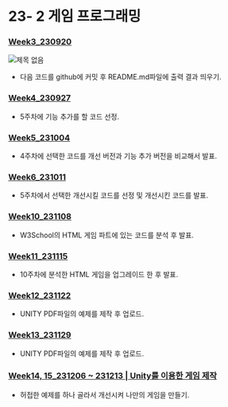 # 23- 2 게임 프로그래밍

### [Week3_230920](https://github.com/Mr-Forger/GP/tree/main/Week3_230920)
  ![제목 없음](https://github.com/Mr-Forger/GP/assets/46594567/50372b3b-f3a1-487f-ba72-669db4fe4bb3)
  - 다음 코드를 github에 커밋 후 README.md파일에 출력 결과 띄우기.
### [Week4_230927](https://github.com/Mr-Forger/GP/tree/main/Week4%2C%205_230927~231004)
  - 5주차에 기능 추가를 할 코드 선정.
### [Week5_231004](https://github.com/Mr-Forger/GP/tree/main/Week4%2C%205_230927~231004)
  - 4주차에 선택한 코드를 개선 버전과 기능 추가 버전을 비교해서 발표.
### [Week6_231011](https://github.com/Mr-Forger/GP/tree/main/Week6_231011)
  - 5주차에서 선택한 개선시킬 코드를 선정 및 개선시킨 코드를 발표.
### [Week10_231108](https://github.com/Mr-Forger/GP/tree/main/Week10_231108)
  - W3School의 HTML 게임 파트에 있는 코드를 분석 후 발표.
### [Week11_231115](https://github.com/Mr-Forger/GP/tree/main/Week11_231115)
  - 10주차에 분석한 HTML 게임을 업그레이드 한 후 발표.
### [Week12_231122](https://github.com/Mr-Forger/GP/tree/main/Week11_231122)
  - UNITY PDF파일의 예제를 제작 후 업로드.
### [Week13_231129](https://github.com/Mr-Forger/GP/tree/main/Week13_231129)
  - UNITY PDF파일의 예제를 제작 후 업로드.
### [Week14, 15_231206 ~ 231213 | Unity를 이용한 게임 제작](https://github.com/Mr-Forger/UnityProject)
  - 허접한 예제를 하나 골라서 개선시켜 나만의 게임을 만들기.
